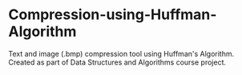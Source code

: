 # Compression-using-Huffman-Algorithm

Text and image (.bmp) compression tool using Huffman's Algorithm. Created as part of Data Structures and Algorithms course project.
